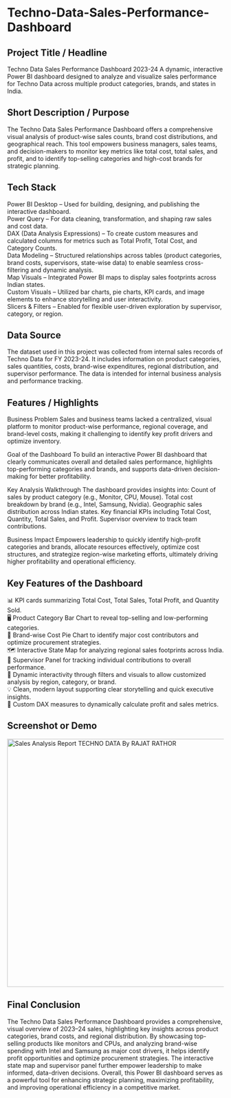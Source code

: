 # Techno-Data-Sales-Performance-Dashboard

## Project Title / Headline
Techno Data Sales Performance Dashboard 2023-24
A dynamic, interactive Power BI dashboard designed to analyze and visualize sales performance for Techno Data across multiple product categories, brands, and states in India.

## Short Description / Purpose
The Techno Data Sales Performance Dashboard offers a comprehensive visual analysis of product-wise sales counts, brand cost distributions, and geographical reach. This tool empowers business managers, sales teams, and decision-makers to monitor key metrics like total cost, total sales, and profit, and to identify top-selling categories and high-cost brands for strategic planning.

## Tech Stack
Power BI Desktop – Used for building, designing, and publishing the interactive dashboard.<br />
Power Query – For data cleaning, transformation, and shaping raw sales and cost data.<br />
DAX (Data Analysis Expressions) – To create custom measures and calculated columns for metrics such as Total Profit, Total Cost, and Category Counts.<br />
Data Modeling – Structured relationships across tables (product categories, brand costs, supervisors, state-wise data) to enable seamless cross-filtering and dynamic analysis.<br />
Map Visuals – Integrated Power BI maps to display sales footprints across Indian states.<br />
Custom Visuals – Utilized bar charts, pie charts, KPI cards, and image elements to enhance storytelling and user interactivity.<br />
Slicers & Filters – Enabled for flexible user-driven exploration by supervisor, category, or region.<br />

## Data Source
The dataset used in this project was collected from internal sales records of Techno Data for FY 2023-24.
It includes information on product categories, sales quantities, costs, brand-wise expenditures, regional distribution, and supervisor performance. The data is intended for internal business analysis and performance tracking.

## Features / Highlights
Business Problem
Sales and business teams lacked a centralized, visual platform to monitor product-wise performance, regional coverage, and brand-level costs, making it challenging to identify key profit drivers and optimize inventory.

  Goal of the Dashboard
To build an interactive Power BI dashboard that clearly communicates overall and detailed sales performance, highlights top-performing categories and brands, and supports data-driven decision-making for better profitability.

 Key Analysis Walkthrough
The dashboard provides insights into:
Count of sales by product category (e.g., Monitor, CPU, Mouse).
Total cost breakdown by brand (e.g., Intel, Samsung, Nvidia).
Geographic sales distribution across Indian states.
Key financial KPIs including Total Cost, Quantity, Total Sales, and Profit.
Supervisor overview to track team contributions.

 Business Impact
Empowers leadership to quickly identify high-profit categories and brands, allocate resources effectively, optimize cost structures, and strategize region-wise marketing efforts, ultimately driving higher profitability and operational efficiency.

## Key Features of the Dashboard
📊 KPI cards summarizing Total Cost, Total Sales, Total Profit, and Quantity Sold.<br />
🖥️ Product Category Bar Chart to reveal top-selling and low-performing categories.<br />
🥧 Brand-wise Cost Pie Chart to identify major cost contributors and optimize procurement strategies.<br />
🗺️ Interactive State Map for analyzing regional sales footprints across India.<br />
👥 Supervisor Panel for tracking individual contributions to overall performance.<br />
🔎 Dynamic interactivity through filters and visuals to allow customized analysis by region, category, or brand.<br />
💡 Clean, modern layout supporting clear storytelling and quick executive insights.<br />
🧮 Custom DAX measures to dynamically calculate profit and sales metrics.<br />

## Screenshot or Demo
<img width="577" alt="Sales Analysis Report TECHNO DATA  By RAJAT RATHOR " src="https://github.com/user-attachments/assets/31adc149-5af8-44c3-9dc1-931582ec65cd" />

## Final Conclusion 
The Techno Data Sales Performance Dashboard provides a comprehensive, visual overview of 2023–24 sales, highlighting key insights across product categories, brand costs, and regional distribution. By showcasing top-selling products like monitors and CPUs, and analyzing brand-wise spending with Intel and Samsung as major cost drivers, it helps identify profit opportunities and optimize procurement strategies. The interactive state map and supervisor panel further empower leadership to make informed, data-driven decisions. Overall, this Power BI dashboard serves as a powerful tool for enhancing strategic planning, maximizing profitability, and improving operational efficiency in a competitive market.



